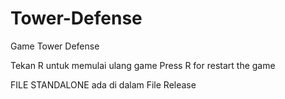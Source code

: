 # Tower-Defense
 Game Tower Defense
 
 Tekan R untuk memulai ulang game
 Press R for restart the game
 
 FILE STANDALONE ada di dalam File Release
